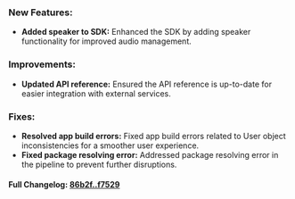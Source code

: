 ### **New Features:**
- **Added speaker to SDK:** Enhanced the SDK by adding speaker functionality for improved audio management.

### **Improvements:**
- **Updated API reference:** Ensured the API reference is up-to-date for easier integration with external services.

### **Fixes:**
- **Resolved app build errors:** Fixed app build errors related to User object inconsistencies for a smoother user experience.
- **Fixed package resolving error:** Addressed package resolving error in the pipeline to prevent further disruptions.

#### **Full Changelog:** [86b2f..f7529](https://github.com/mediar-ai/skyprompt/compare/86b2f..f7529)

